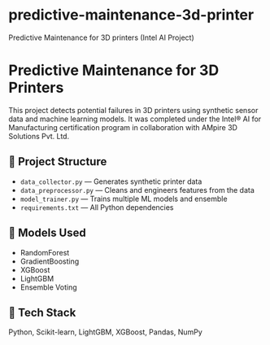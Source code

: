 # predictive-maintenance-3d-printer
Predictive Maintenance for 3D printers (Intel AI Project)
# Predictive Maintenance for 3D Printers

This project detects potential failures in 3D printers using synthetic sensor data and machine learning models. It was completed under the Intel® AI for Manufacturing certification program in collaboration with AMpire 3D Solutions Pvt. Ltd.

## 📂 Project Structure

- `data_collector.py` — Generates synthetic printer data
- `data_preprocessor.py` — Cleans and engineers features from the data
- `model_trainer.py` — Trains multiple ML models and ensemble
- `requirements.txt` — All Python dependencies

## 🚀 Models Used

- RandomForest
- GradientBoosting
- XGBoost
- LightGBM
- Ensemble Voting

## 🔧 Tech Stack

Python, Scikit-learn, LightGBM, XGBoost, Pandas, NumPy
